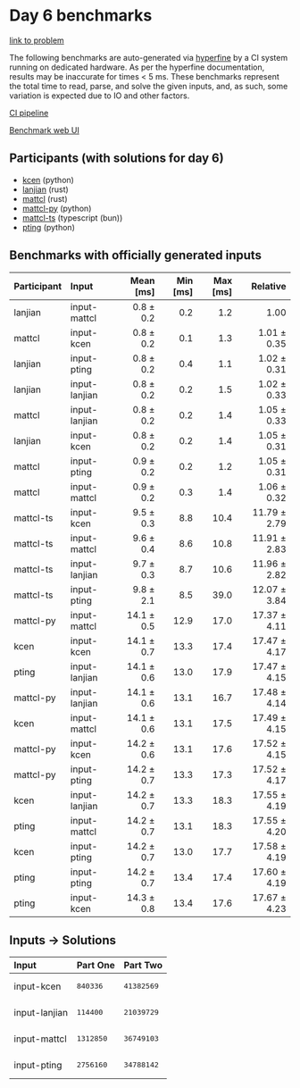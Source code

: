 # Day 6 benchmarks

[link to problem](https://adventofcode.com/2023/day/6)

The following benchmarks are auto-generated via
[hyperfine](https://github.com/sharkdp/hyperfine) by a CI system running on
dedicated hardware. As per the hyperfine documentation, results may be
inaccurate for times < 5 ms. These benchmarks represent the total time to read,
parse, and solve the given inputs, and, as such, some variation is expected due
to IO and other factors.

[CI pipeline](http://ci.papercode.net:8080/teams/main/pipelines/aoc2023)

[Benchmark web UI](https://aoc.ancalagon.black)


## Participants (with solutions for day 6)

- [kcen](https://github.com/kcen/aoc2023) (python)
- [lanjian](https://github.com/lanjian/aoc-2023) (rust)
- [mattcl](https://github.com/mattcl/aoc2023) (rust)
- [mattcl-py](https://github.com/mattcl/aoc2023-py) (python)
- [mattcl-ts](https://github.com/mattcl/aoc2023-js) (typescript (bun))
- [pting](https://github.com/pting/aoc2023) (python)


## Benchmarks with officially generated inputs

| Participant | Input | Mean [ms] | Min [ms] | Max [ms] | Relative |
|:---|:---|---:|---:|---:|---:|
| lanjian | input-mattcl | 0.8 ± 0.2 | 0.2 | 1.2 | 1.00 |
| mattcl | input-kcen | 0.8 ± 0.2 | 0.1 | 1.3 | 1.01 ± 0.35 |
| lanjian | input-pting | 0.8 ± 0.2 | 0.4 | 1.1 | 1.02 ± 0.31 |
| lanjian | input-lanjian | 0.8 ± 0.2 | 0.2 | 1.5 | 1.02 ± 0.33 |
| mattcl | input-lanjian | 0.8 ± 0.2 | 0.2 | 1.4 | 1.05 ± 0.33 |
| lanjian | input-kcen | 0.8 ± 0.2 | 0.2 | 1.4 | 1.05 ± 0.31 |
| mattcl | input-pting | 0.9 ± 0.2 | 0.2 | 1.2 | 1.05 ± 0.31 |
| mattcl | input-mattcl | 0.9 ± 0.2 | 0.3 | 1.4 | 1.06 ± 0.32 |
| mattcl-ts | input-kcen | 9.5 ± 0.3 | 8.8 | 10.4 | 11.79 ± 2.79 |
| mattcl-ts | input-mattcl | 9.6 ± 0.4 | 8.6 | 10.8 | 11.91 ± 2.83 |
| mattcl-ts | input-lanjian | 9.7 ± 0.3 | 8.7 | 10.6 | 11.96 ± 2.82 |
| mattcl-ts | input-pting | 9.8 ± 2.1 | 8.5 | 39.0 | 12.07 ± 3.84 |
| mattcl-py | input-mattcl | 14.1 ± 0.5 | 12.9 | 17.0 | 17.37 ± 4.11 |
| kcen | input-kcen | 14.1 ± 0.7 | 13.3 | 17.4 | 17.47 ± 4.17 |
| pting | input-lanjian | 14.1 ± 0.6 | 13.0 | 17.9 | 17.47 ± 4.15 |
| mattcl-py | input-lanjian | 14.1 ± 0.6 | 13.1 | 16.7 | 17.48 ± 4.14 |
| kcen | input-mattcl | 14.1 ± 0.6 | 13.1 | 17.5 | 17.49 ± 4.15 |
| mattcl-py | input-kcen | 14.2 ± 0.6 | 13.1 | 17.6 | 17.52 ± 4.15 |
| mattcl-py | input-pting | 14.2 ± 0.7 | 13.3 | 17.3 | 17.52 ± 4.17 |
| kcen | input-lanjian | 14.2 ± 0.7 | 13.3 | 18.3 | 17.55 ± 4.19 |
| pting | input-mattcl | 14.2 ± 0.7 | 13.1 | 18.3 | 17.55 ± 4.20 |
| kcen | input-pting | 14.2 ± 0.7 | 13.0 | 17.7 | 17.58 ± 4.19 |
| pting | input-pting | 14.2 ± 0.7 | 13.4 | 17.4 | 17.60 ± 4.19 |
| pting | input-kcen | 14.3 ± 0.8 | 13.4 | 17.6 | 17.67 ± 4.23 |


## Inputs -> Solutions

| Input | Part One | Part Two |
|:---|:---|:---|
|input-kcen|<pre>840336</pre>|<pre>41382569</pre>|
|input-lanjian|<pre>114400</pre>|<pre>21039729</pre>|
|input-mattcl|<pre>1312850</pre>|<pre>36749103</pre>|
|input-pting|<pre>2756160</pre>|<pre>34788142</pre>|